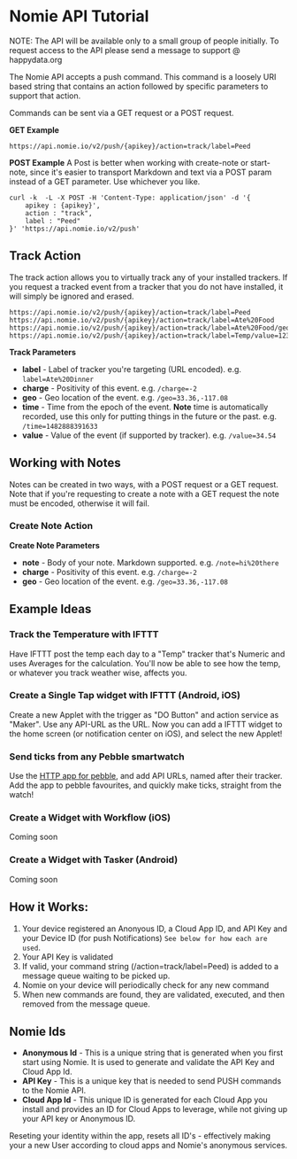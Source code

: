 # Nomie API Tutorial

NOTE: The API will be available only to a small group of people initially. To request access to the API please send a message to support @ happydata.org

The Nomie API accepts a push command. This command is a loosely URI based string that contains an action followed by specific parameters to support that action.

Commands can be sent via a GET request or a POST request. 

**GET Example**
```
https://api.nomie.io/v2/push/{apikey}/action=track/label=Peed
```
**POST Example**
A Post is better when working with create-note or start-note, since it's easier to transport Markdown and text via a POST param instead of a GET parameter. Use whichever you like. 

```
curl -k  -L -X POST -H 'Content-Type: application/json' -d '{
    apikey : {apikey}',
    action : "track",
    label : "Peed"
}' 'https://api.nomie.io/v2/push'
```

## Track Action
The track action allows you to virtually track any of your installed trackers. If you request a tracked event from a tracker that you do not have installed, it will simply be ignored and erased. 
```
https://api.nomie.io/v2/push/{apikey}/action=track/label=Peed
https://api.nomie.io/v2/push/{apikey}/action=track/label=Ate%20Food
https://api.nomie.io/v2/push/{apikey}/action=track/label=Ate%20Food/geo=33.36,-117.08
https://api.nomie.io/v2/push/{apikey}/action=track/label=Temp/value=123
```
**Track Parameters**

- **label** -  Label of tracker you're targeting (URL encoded). e.g. ``label=Ate%20Dinner``
- **charge** - Positivity of this event. e.g. ``/charge=-2``
- **geo** - Geo location of the event. e.g. ``/geo=33.36,-117.08``
- **time** - Time from the epoch of the event. **Note** time is automatically recorded, use this only for putting things in the future or the past. e.g. ``/time=1482888391633``
- **value** - Value of the event (if supported by tracker). e.g. ``/value=34.54``

## Working with Notes

Notes can be created in two ways, with a POST request or a GET request. Note that if you're requesting to create a note with a GET request
the note must be encoded, otherwise it will fail.

### Create Note Action

**Create Note Parameters**

- **note** -  Body of your note. Markdown supported. e.g. ``/note=hi%20there``
- **charge** - Positivity of this event. e.g. ``/charge=-2``
- **geo** - Geo location of the event. e.g. ``/geo=33.36,-117.08``

## Example Ideas

### Track the Temperature with IFTTT

Have IFTTT post the temp each day to a "Temp" tracker that's Numeric and uses Averages for the calculation. You'll now be able to see how the temp, or whatever you track weather wise, affects you.

### Create a Single Tap widget with IFTTT (Android, iOS)

Create a new Applet with the trigger as "DO Button" and action service as "Maker". Use any API-URL as the URL. Now you can add a IFTTT widget to the home screen (or notification center on iOS), and select the new Applet! 

### Send ticks from any Pebble smartwatch

Use the [HTTP app for pebble](https://apps.getpebble.com/en_US/application/567af43af66b129c7200002b?query=http&section=watchapps), and add API URLs, named after their tracker. Add the app to pebble favourites, and quickly make ticks, straight from the watch! 

### Create a Widget with Workflow (iOS)
Coming soon

### Create a Widget with Tasker (Android)
Coming soon

## How it Works:

1. Your device registered an Anonyous ID, a Cloud App ID, and API Key and your Device ID (for push Notifications) `See below for how each are used`.
2. Your API Key is validated
3. If valid, your command string (/action=track/label=Peed) is added to a message queue waiting to be picked up.
4. Nomie on your device will periodically check for any new command
5. When new commands are found, they are validated, executed, and then removed from the message queue. 

## Nomie Ids

- **Anonymous Id** - This is a unique string that is generated when you first start using Nomie. It is used to generate and validate the API Key and Cloud App Id.
- **API Key** - This is a unique key that is needed to send PUSH commands to the Nomie API.
- **Cloud App Id** - This unique ID is generated for each Cloud App you install and provides an ID for Cloud Apps to leverage, while not giving up your API key or Anonymous ID.

Reseting your identity within the app, resets all ID's - effectively making your a new User according to cloud apps and Nomie's anonymous services.
